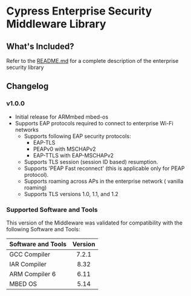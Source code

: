 # Cypress Enterprise Security Middleware Library

## What's Included?
Refer to the [README.md](./README.md) for a complete description of the enterprise security library

## Changelog
### v1.0.0
* Initial release for ARMmbed mbed-os
* Supports EAP protocols required to connect to enterprise Wi-Fi networks
    - Supports following EAP security protocols:
        * EAP-TLS
        * PEAPv0 with MSCHAPv2
        * EAP-TTLS with EAP-MSCHAPv2
    - Supports TLS session (session ID based) resumption.
    - Supports 'PEAP Fast reconnect' (this is applicable only for PEAP protocol).
    - Supports roaming across APs in the enterprise network ( vanilla roaming)
    - Supports TLS versions 1.0, 1.1, and 1.2
### Supported Software and Tools
This version of the Middleware was validated for compatibility with the following Software and Tools:

| Software and Tools                                      | Version |
| :---                                                    | :----:  |
| GCC Compiler                                            | 7.2.1   |
| IAR Compiler                                            | 8.32    |
| ARM Compiler 6                                          | 6.11    |
| MBED OS                                                 | 5.14    |

